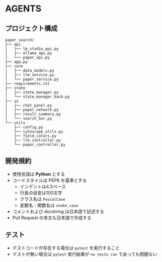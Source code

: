 # AGENTS

## プロジェクト構成

```
paper_search/
├── api
│   ├── lm_studio_api.py
│   ├── ollama_api.py
│   └── paper_api.py
├── app.py
├── core
│   ├── data_models.py
│   ├── llm_service.py
│   └── paper_service.py
├── requirements.txt
├── state
│   ├── state_manager.py
│   └── state_manager_back.py
├── ui
│   ├── chat_panel.py
│   ├── paper_network.py
│   ├── result_summary.py
│   └── search_bar.py
└── utils
    ├── config.py
    ├── cytoscape_utils.py
    ├── field_colors.py
    ├── llm_controller.py
    └── paper_controller.py
```

## 開発規約
- 使用言語は **Python** とする
- コードスタイルは PEP8 を基準とする
  - インデントは4スペース
  - 行長の目安は100文字
  - クラス名は `PascalCase`
  - 変数名・関数名は `snake_case`
- コメントおよび docstring は日本語で記述する
- Pull Request の本文も日本語で作成する

## テスト
- テストコードが存在する場合は `pytest` を実行すること
- テストが無い場合は `pytest` 実行結果が `no tests ran` であっても問題ない
